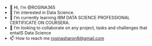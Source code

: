 - 👋 Hi, I’m @ROSINA365
- 👀 I’m interested in Data Science.
- 🌱 I’m currently learning IBM DATA SCIENCE PROFESSIONAL CERTIFICATE ON COURSERA.
- 💞️ I’m looking to collaborate on any project, tasks and challenges that entailS Data Science
- 📫 How to reach me rosinasharon6@gmail.com

<!---
ROSINA365/ROSINA365 is a ✨ special ✨ repository because its `README.md` (this file) appears on your GitHub profile.
You can click the Preview link to take a look at your changes.
--->
